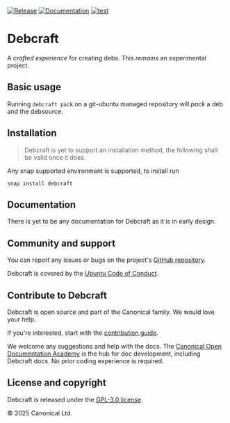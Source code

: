 [![Release](https://github.com/canonical/debcraft/actions/workflows/release-publish.yaml/badge.svg?branch=main&event=push)](https://github.com/canonical/debcraft/actions/workflows/release-publish.yaml)
[![Documentation](https://github.com/canonical/debcraft/actions/workflows/docs.yaml/badge.svg?branch=main&event=push)](https://github.com/canonical/debcraft/actions/workflows/docs.yaml)
[![test](https://github.com/canonical/debcraft/actions/workflows/tests.yaml/badge.svg?branch=main&event=push)](https://github.com/canonical/debcraft/actions/workflows/tests.yaml)

# Debcraft

A _crafted experience_ for creating debs. This _remains_ an experimental project.

## Basic usage

Running `debcraft pack` on a git-ubuntu managed repository will _pack_ a deb and the debsource.

## Installation

> Debcraft is yet to support an installation method, the following shall
> be valid once it does.

Any snap supported environment is supported, to install run

    snap install debcraft

## Documentation

There is yet to be any documentation for Debcraft as it is in early design.

## Community and support

You can report any issues or bugs on the project's [GitHub
repository](https://github.com/canonical/debcraft/issues).

Debcraft is covered by the [Ubuntu Code of
Conduct](https://ubuntu.com/community/ethos/code-of-conduct).

## Contribute to Debcraft

Debcraft is open source and part of the Canonical family. We would love your help.

If you're interested, start with the [contribution guide](HACKING.md).

We welcome any suggestions and help with the docs. The [Canonical Open Documentation
Academy](https://github.com/canonical/open-documentation-academy) is the hub for doc
development, including Debcraft docs. No prior coding experience is required.

## License and copyright

Debcraft is released under the [GPL-3.0 license](LICENSE).

© 2025 Canonical Ltd.
